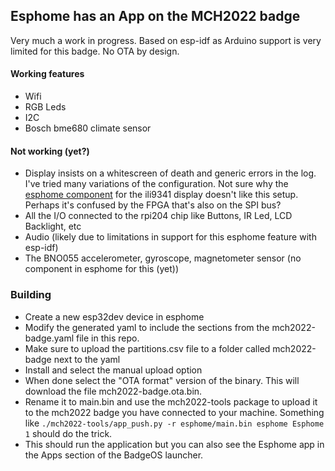 ## Esphome has an App on the MCH2022 badge
Very much a work in progress. Based on esp-idf as Arduino support is very limited for this badge. No OTA by design.
#### Working features
* Wifi
* RGB Leds
* I2C
* Bosch bme680 climate sensor
#### Not working (yet?)
* Display insists on a whitescreen of death and generic errors in the log. I've tried many variations of the configuration. Not sure why the [esphome component](https://esphome.io/components/display/ili9xxx) for the ili9341 display doesn't like this setup. Perhaps it's confused by the FPGA that's also on the SPI bus?
* All the I/O connected to the rpi204 chip like Buttons, IR Led, LCD Backlight, etc
* Audio (likely due to limitations in support for this esphome feature with esp-idf)
* The BNO055 accelerometer, gyroscope, magnetometer sensor (no component in esphome for this (yet))

### Building
* Create a new esp32dev device in esphome
* Modify the generated yaml to include the sections from the mch2022-badge.yaml file in this repo.
* Make sure to upload the partitions.csv file to a folder called mch2022-badge next to the yaml
* Install and select the manual upload option
* When done select the "OTA format" version of the binary. This will download the file mch2022-badge.ota.bin.
* Rename it to main.bin and use the mch2022-tools package to upload it to the mch2022 badge you have connected to your machine. Something like ```./mch2022-tools/app_push.py -r esphome/main.bin esphome Esphome 1``` should do the trick.
* This should run the application but you can also see the Esphome app in the Apps section of the BadgeOS launcher. 